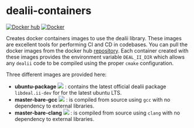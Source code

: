 # dealii-containers

[![](https://img.shields.io/docker/pulls/rrastak/dealii?style=plastic "Docker hub")](https://hub.docker.com/r/rrastak/dealii)
[![Docker](https://github.com/rezarastak/dealii-containers/workflows/Docker/badge.svg)](https://github.com/rezarastak/dealii-containers/actions)

Creates docker containers images to use the dealii library.
These images are excellent tools for performing CI and CD in codebases.
You can pull the docker images from the docker hub [repository](https://hub.docker.com/r/rrastak/dealii).
Each container created with these images provides the environment variable `DEAL_II_DIR` which allows any `dealii` code to be compiled using the proper `cmake` configuration.

Three different images are provided here:
 * **ubuntu-package** [![](https://images.microbadger.com/badges/image/rrastak/dealii:ubuntu-package.svg)](https://microbadger.com/images/rrastak/dealii:ubuntu-package "Get your own image badge on microbadger.com") : contains the latest official dealii package `libdeal.ii-dev` for for the latest ubuntu LTS.
 * **master-bare-gcc** [![](https://images.microbadger.com/badges/image/rrastak/dealii:master-bare-gcc.svg)](https://microbadger.com/images/rrastak/dealii:master-bare-gcc "Get your own image badge on microbadger.com") : is compiled from source using `gcc` with no dependency to external libraries.
 * **master-bare-clang** [![](https://images.microbadger.com/badges/image/rrastak/dealii:master-bare-clang.svg)](https://microbadger.com/images/rrastak/dealii:master-bare-clang "Get your own image badge on microbadger.com") : is compiled from source using `clang` with no dependency to external libraries.

